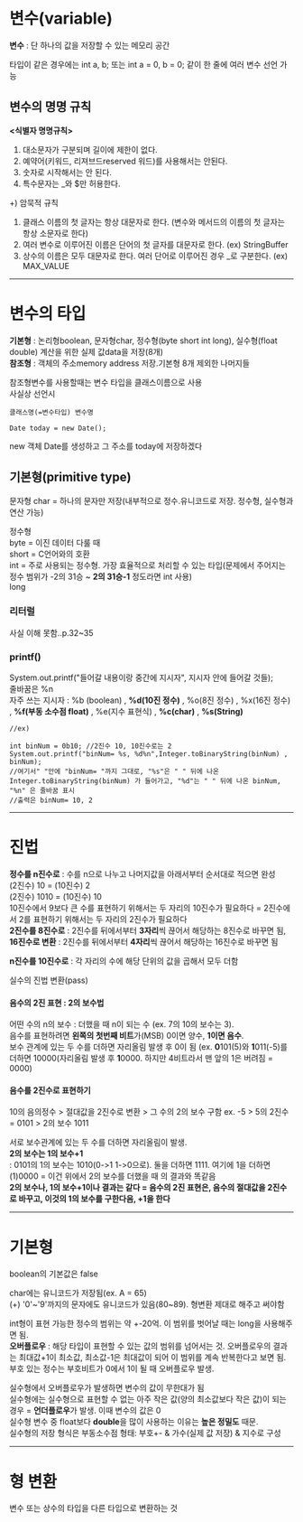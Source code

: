 변수(variable)
==
  
  
**변수** : 단 하나의 값을 저장할 수 있는 메모리 공간  
  
타입이 같은 경우에는  int a, b; 또는 int a = 0, b = 0; 같이 한 줄에 여러 변수 선언 가능  
  
  
변수의 명명 규칙
---
  
**<식별자 명명규칙>**  
1. 대소문자가 구분되며 길이에 제한이 없다.  
2. 예약어(키워드, 리져브드reserved 워드)를 사용해서는 안된다.  
3. 숫자로 시작해서는 안 된다.  
4. 특수문자는 _와 $만 허용한다.  
      
+) 암묵적 규칙  
1. 클래스 이름의 첫 글자는 항상 대문자로 한다. (변수와 메서드의 이름의 첫 글자는 항상 소문자로 한다)  
2. 여러 변수로 이루어진 이름은 단어의 첫 글자를 대문자로 한다. (ex) StringBuffer  
3. 상수의 이름은 모두 대문자로 한다. 여러 단어로 이루어진 경우 _로 구분한다. (ex) MAX_VALUE  
  
----  
  
변수의 타입
====
  
**기본형** : 논리형boolean, 문자형char, 정수형(byte short int long), 실수형(float double) 계산을 위한 실제 값data을 저장(8개)  
**참조형** : 객체의 주소memory address 저장.기본형 8개 제외한 나머지들  
  
  
참조형변수를 사용할때는 변수 타입을 클래스이름으로 사용  
사실상 선언시  
```
클래스명(=변수타입) 변수명

Date today = new Date();  
```  
new 객체 Date를 생성하고 그 주소를 today에 저장하겠다  
  
  
기본형(primitive type)
----
  
문자형 char = 하나의 문자만 저장(내부적으로 정수.유니코드로 저장. 정수형, 실수형과 연산 가능)  
  
정수형  
byte = 이진 데이터 다룰 때  
short = C언어와의 호환  
int = 주로 사용되는 정수형. 가장 효율적으로 처리할 수 있는 타입(문제에서 주어지는 정수 범위가 -2의 31승 ~ **2의 31승-1** 정도라면 int 사용)  
long  
  
### 리터럴    
  
사실 이해 못함..p.32~35   


### printf()  
System.out.printf("들어갈 내용이랑 중간에 지시자", 지시자 안에 들어갈 것들);  
줄바꿈은 %n  
자주 쓰는 지시자 : %b (boolean) , **%d(10진 정수)** , %o(8진 정수) , %x(16진 정수) , **%f(부동 소수점 float)** , %e(지수 표현식) , **%c(char)** , **%s(String)**    
   
```
//ex)

int binNum = 0b10; //2진수 10, 10진수로는 2
System.out.printf("binNum= %s, %d%n",Integer.toBinaryString(binNum) , binNum);
//여기서" "안에 "binNum= "까지 그대로, "%s"은 " " 뒤에 나온 Integer.toBinaryString(binNum) 가 들어가고, "%d"는 " " 뒤에 나온 binNum, "%n" 은 줄바꿈 표시
//출력은 binNum= 10, 2
```
  
----  
  
진법
====

**정수를 n진수로** : 수를 n으로 나누고 나머지값을 아래서부터 순서대로 적으면 완성  
(2진수) 10 = (10진수) 2   
(2진수) 1010 = (10진수) 10   
10진수에서 9보다 큰 수를 표현하기 위해서는 두 자리의 10진수가 필요하다 = 2진수에서 2를 표현하기 위해서는 두 자리의 2진수가 필요하다  
**2진수를 8진수로** : 2진수를 뒤에서부터 **3자리**씩 끊어서 해당하는 8진수로 바꾸면 됨,  **16진수로 변환** : 2진수를 뒤에서부터 **4자리**씩 끊어서 해당하는 16진수로 바꾸면 됨  
  
**n진수를 10진수로** : 각 자리의 수에 해당 단위의 값을 곱해서 모두 더함  
  
실수의 진법 변환(pass)  
  
#### 음수의 2진 표현 : 2의 보수법  
어떤 수의 n의 보수 : 더했을 때 n이 되는 수 (ex. 7의 10의 보수는 3).  
음수를 표현하려면 **왼쪽의 첫번째 비트**가(MSB) 0이면 양수, **1이면 음수**.  
보수 관계에 있는 두 수를 더하면 자리올림 발생 후 0이 됨 (ex. **0**101(5)와 **1**011(-5)를 더하면 10000(자리올림 발생 후 **1**0000. 하지만 4비트라서 맨 앞의 1은 버려짐 = 0000)  

#### 음수를 2진수로 표현하기  
10의 음의정수 > 절대값을 2진수로 변환 > 그 수의 2의 보수 구함
ex. -5 > 5의 2진수 = 0101 > 2의 보수 1011  
  
서로 보수관계에 있는 두 수를 더하면 자리올림이 발생.  
**2의 보수는 1의 보수+1**  
: 0101의 1의 보수는 1010(0->1 1->0으로). 둘을 더하면 1111. 여기에 1을 더하면 (1)0000 = 이건 위에서 2의 보수를 더했을 때 의 결과와 똑같음  
**2의 보수나, 1의 보수+1이나 결과는 같다 = 음수의 2진 표현은, 음수의 절대값을 2진수로 바꾸고, 이것의 1의 보수를 구한다음, +1을 한다**  
   
-------------

기본형
===
  
boolean의 기본값은 false  

char에는 유니코드가 저장됨(ex. A = 65)   
(+) '0'~'9'까지의 문자에도 유니코드가 있음(80~89). 형변환 제대로 해주고 써야함  
  
int형이 표현 가능한 정수의 범위는 약 +-20억. 이 범위를 벗어날 때는 long을 사용해주면 됨.  
**오버플로우** : 해당 타입이 표현할 수 있는 값의 범위를 넘어서는 것. 오버플로우의 결과는 최대값+1이 최소값, 최소값-1은 최대값이 되어 이 범위를 계속 반복한다고 보면 됨.  
부호 있는 정수는 부호비트가 0에서 1이 될 때 오버플로우 발생.  
  
실수형에서 오버플로우가 발생하면 변수의 값이 무한대가 됨  
실수형에는 실수형으로 표현할 수 없는 아주 작은 값(양의 최소값보다 작은 값)이 되는 경우 = **언더플로우**가 발생. 이때 변수의 값은 0  
실수형 변수 중 float보다 **double**을 많이 사용하는 이유는 **높은 정밀도** 때문.  
실수형의 저장 형식은 부동소수점 형태: 부호+- & 가수(실제 값 저장) & 지수로 구성 
  
-----
  
형 변환
===
  
변수 또는 상수의 타입을 다른 타입으로 변환하는 것










